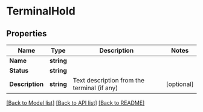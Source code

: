 # TerminalHold

## Properties

Name | Type | Description | Notes
------------ | ------------- | ------------- | -------------
**Name** | **string** |  | 
**Status** | **string** |  | 
**Description** | **string** | Text description from the terminal (if any) | [optional] 

[[Back to Model list]](../README.md#documentation-for-models) [[Back to API list]](../README.md#documentation-for-api-endpoints) [[Back to README]](../README.md)


